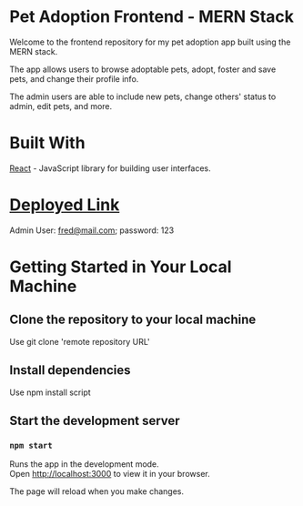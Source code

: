 # Pet Adoption Frontend - MERN Stack

Welcome to the frontend repository for my pet adoption app built using the MERN stack.

The app allows users to browse adoptable pets, adopt, foster and save pets, and change their profile info.

The admin users are able to include new pets, change others' status to admin, edit pets, and more.


# Built With
[React](https://reactjs.org/) - JavaScript library for building user interfaces.

# [Deployed Link](https://pet-adoption-fe.vercel.app/)

Admin User: fred@mail.com; password: 123

# Getting Started in Your Local Machine

## Clone the repository to your local machine

Use git clone 'remote repository URL'

## Install dependencies

Use npm install script

## Start the development server

### `npm start`

Runs the app in the development mode.\
Open [http://localhost:3000](http://localhost:3000) to view it in your browser.

The page will reload when you make changes.
